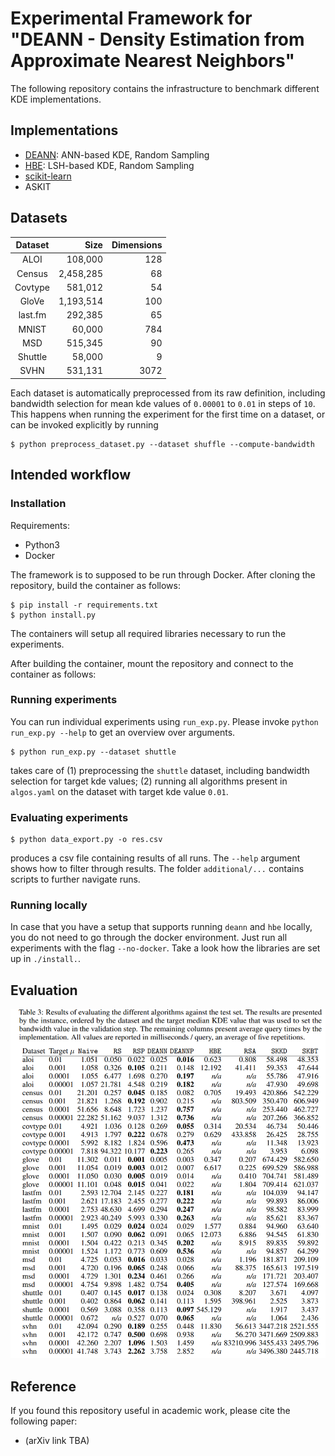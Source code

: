 # Experimental Framework for "DEANN - Density Estimation from Approximate Nearest Neighbors"

The following repository contains the infrastructure to benchmark different KDE implementations.

## Implementations

- [DEANN](): ANN-based KDE, Random Sampling
- [HBE](https://github.com/kexinrong/rehashing): LSH-based KDE, Random Sampling
- [scikit-learn](https://scikit-learn.org/stable/modules/generated/sklearn.neighbors.KernelDensity.html#sklearn.neighbors.KernelDensity)
- ASKIT

## Datasets

| Dataset | Size | Dimensions | 
|:-------:| ---------: | ---------: | 
| ALOI    |   108,000 | 128 |
| Census  | 2,458,285 | 68  |
| Covtype |   581,012 | 54  |
| GloVe   | 1,193,514 | 100 |
| last.fm |   292,385 | 65  |
| MNIST   |    60,000 | 784 |
| MSD     |   515,345 | 90  |
| Shuttle |    58,000 | 9   |
| SVHN    |   531,131 | 3072  |

Each dataset is automatically preprocessed from its raw definition, including bandwidth selection for mean kde values of `0.00001` to `0.01` in steps of `10`.
This happens when running the experiment for the first time on a dataset, or can be invoked explicitly by running 

```
$ python preprocess_dataset.py --dataset shuffle --compute-bandwidth
```

## Intended workflow

### Installation

Requirements:

- Python3
- Docker

The framework is to supposed to be run through Docker. After cloning the repository, build the container as follows: 

``` 
$ pip install -r requirements.txt
$ python install.py  
```

The containers will setup all required libraries necessary to run the experiments. 

After building the container, mount the repository and connect to the container as follows:


### Running experiments

You can run individual experiments using `run_exp.py`. Please invoke `python run_exp.py --help` to get an overview over arguments. 

```
$ python run_exp.py --dataset shuttle
```

takes care of 
(1) preprocessing the `shuttle` dataset, including bandwidth selection for target kde values;
(2) running all algorithms present in `algos.yaml` on the dataset with target kde value `0.01`. 

### Evaluating experiments

```
$ python data_export.py -o res.csv
```

produces a csv file containing results of all runs. The `--help` argument shows how to filter through results. The folder `additional/...` contains scripts to further navigate runs. 

### Running locally

In case that you have a setup that supports running `deann` and `hbe` locally, you do not need to go through the docker environment. 
Just run all experiments with the flag `--no-docker`. 
Take a look how the libraries are set up in `./install.`.

## Evaluation

![](misc/table.png)



## Reference

If you found this repository useful in academic work, please cite the following paper: 

- (arXiv link TBA)


